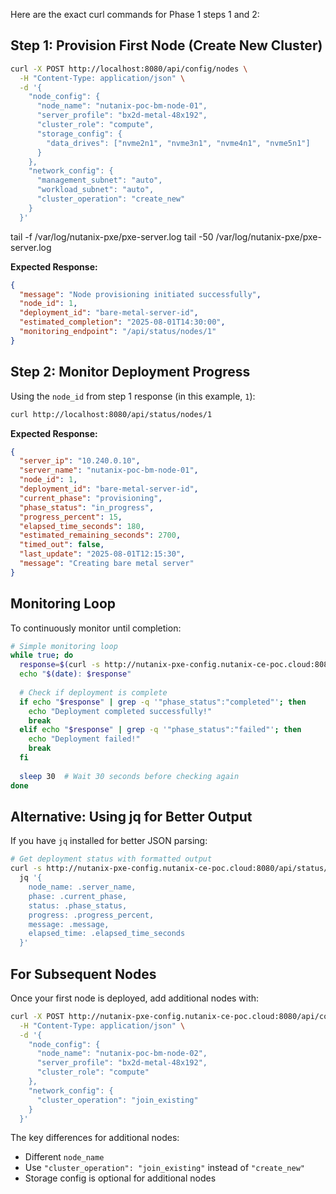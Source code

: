 Here are the exact curl commands for Phase 1 steps 1 and 2:

## Step 1: Provision First Node (Create New Cluster)

```bash
curl -X POST http://localhost:8080/api/config/nodes \
  -H "Content-Type: application/json" \
  -d '{
    "node_config": {
      "node_name": "nutanix-poc-bm-node-01",
      "server_profile": "bx2d-metal-48x192",
      "cluster_role": "compute",
      "storage_config": {
        "data_drives": ["nvme2n1", "nvme3n1", "nvme4n1", "nvme5n1"]
      }
    },
    "network_config": {
      "management_subnet": "auto",
      "workload_subnet": "auto",
      "cluster_operation": "create_new"
    }
  }'
```
tail -f /var/log/nutanix-pxe/pxe-server.log
tail -50 /var/log/nutanix-pxe/pxe-server.log

**Expected Response:**
```json
{
  "message": "Node provisioning initiated successfully",
  "node_id": 1,
  "deployment_id": "bare-metal-server-id",
  "estimated_completion": "2025-08-01T14:30:00",
  "monitoring_endpoint": "/api/status/nodes/1"
}
```

## Step 2: Monitor Deployment Progress

Using the `node_id` from step 1 response (in this example, `1`):

```bash
curl http://localhost:8080/api/status/nodes/1
```

**Expected Response:**
```json
{
  "server_ip": "10.240.0.10",
  "server_name": "nutanix-poc-bm-node-01",
  "node_id": 1,
  "deployment_id": "bare-metal-server-id",
  "current_phase": "provisioning",
  "phase_status": "in_progress",
  "progress_percent": 15,
  "elapsed_time_seconds": 180,
  "estimated_remaining_seconds": 2700,
  "timed_out": false,
  "last_update": "2025-08-01T12:15:30",
  "message": "Creating bare metal server"
}
```

## Monitoring Loop

To continuously monitor until completion:

```bash
# Simple monitoring loop
while true; do
  response=$(curl -s http://nutanix-pxe-config.nutanix-ce-poc.cloud:8080/api/status/nodes/1)
  echo "$(date): $response"
  
  # Check if deployment is complete
  if echo "$response" | grep -q '"phase_status":"completed"'; then
    echo "Deployment completed successfully!"
    break
  elif echo "$response" | grep -q '"phase_status":"failed"'; then
    echo "Deployment failed!"
    break
  fi
  
  sleep 30  # Wait 30 seconds before checking again
done
```

## Alternative: Using jq for Better Output

If you have `jq` installed for better JSON parsing:

```bash
# Get deployment status with formatted output
curl -s http://nutanix-pxe-config.nutanix-ce-poc.cloud:8080/api/status/nodes/1 | \
  jq '{
    node_name: .server_name,
    phase: .current_phase,
    status: .phase_status,
    progress: .progress_percent,
    message: .message,
    elapsed_time: .elapsed_time_seconds
  }'
```

## For Subsequent Nodes

Once your first node is deployed, add additional nodes with:

```bash
curl -X POST http://nutanix-pxe-config.nutanix-ce-poc.cloud:8080/api/config/nodes \
  -H "Content-Type: application/json" \
  -d '{
    "node_config": {
      "node_name": "nutanix-poc-bm-node-02",
      "server_profile": "bx2d-metal-48x192",
      "cluster_role": "compute"
    },
    "network_config": {
      "cluster_operation": "join_existing"
    }
  }'
```

The key differences for additional nodes:
- Different `node_name`
- Use `"cluster_operation": "join_existing"` instead of `"create_new"`
- Storage config is optional for additional nodes